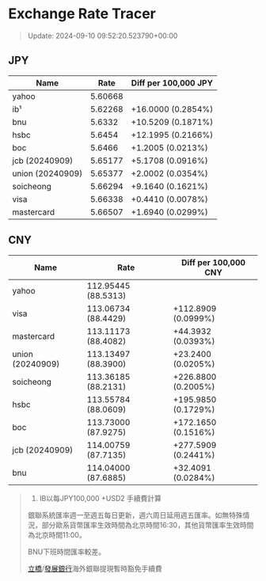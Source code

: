 # Exchange Rate Tracer

> Update: 2024-09-10 09:52:20.523790+00:00

## JPY

| Name             |    Rate | Diff per 100,000 JPY   |
|------------------|---------|------------------------|
| yahoo            | 5.60668 |                        |
| ib¹              | 5.62268 | +16.0000 (0.2854%)     |
| bnu              | 5.6332  | +10.5209 (0.1871%)     |
| hsbc             | 5.6454  | +12.1995 (0.2166%)     |
| boc              | 5.6466  | +1.2005 (0.0213%)      |
| jcb (20240909)   | 5.65177 | +5.1708 (0.0916%)      |
| union (20240909) | 5.65377 | +2.0002 (0.0354%)      |
| soicheong        | 5.66294 | +9.1640 (0.1621%)      |
| visa             | 5.66338 | +0.4410 (0.0078%)      |
| mastercard       | 5.66507 | +1.6940 (0.0299%)      |

## CNY

| Name             | Rate                | Diff per 100,000 CNY   |
|------------------|---------------------|------------------------|
| yahoo            | 112.95445	(88.5313) |                        |
| visa             | 113.06734	(88.4429) | +112.8909 (0.0999%)    |
| mastercard       | 113.11173	(88.4082) | +44.3932 (0.0393%)     |
| union (20240909) | 113.13497	(88.3900) | +23.2400 (0.0205%)     |
| soicheong        | 113.36185	(88.2131) | +226.8800 (0.2005%)    |
| hsbc             | 113.55784	(88.0609) | +195.9850 (0.1729%)    |
| boc              | 113.73000	(87.9275) | +172.1650 (0.1516%)    |
| jcb (20240909)   | 114.00759	(87.7135) | +277.5909 (0.2441%)    |
| bnu              | 114.04000	(87.6885) | +32.4091 (0.0284%)     |


> 1. IB以每JPY100,000 +USD2 手續費計算
>
> 銀聯系統匯率週一至週五每日更新，週六周日延用週五匯率。如無特殊情況，部分歐系貨幣匯率生效時間為北京時間16:30，其他貨幣匯率生效時間為北京時間11:00。
>
> BNU下班時間匯率較差。
>
> [立橋](https://www.wlbank.com.mo/uploads/ueditor/file/20181211/1544536513900230.pdf)/[發展銀行](https://www.mdb.com.mo/Service_Charges_20230728.pdf)海外銀聯提現暫時豁免手續費


